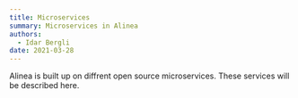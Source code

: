 ```yaml
---
title: Microservices
summary: Microservices in Alinea
authors:
  - Idar Bergli
date: 2021-03-28
---
```


Alinea is built up on diffrent open source microservices. These services will be described here.
